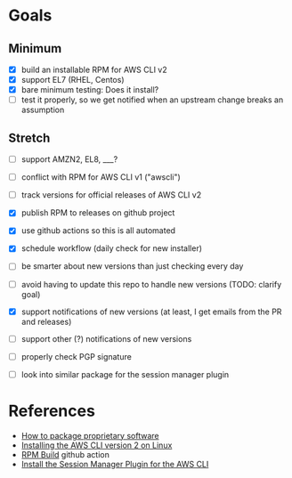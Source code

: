 # Goals

## Minimum

- [X] build an installable RPM for AWS CLI v2
- [X] support EL7 (RHEL, Centos)
- [X] bare minimum testing: Does it install?
- [ ] test it properly, so we get notified when an upstream change breaks an assumption

## Stretch

- [ ] support AMZN2, EL8, ___?
- [ ] conflict with RPM for AWS CLI v1 ("awscli")
- [ ] track versions for official releases of AWS CLI v2
- [X] publish RPM to releases on github project
- [X] use github actions so this is all automated
- [X] schedule workflow (daily check for new installer)
- [ ] be smarter about new versions than just checking every day
- [ ] avoid having to update this repo to handle new versions (TODO: clarify goal)
- [X] support notifications of new versions (at least, I get emails from the PR and releases)
- [ ] support other (?) notifications of new versions
- [ ] properly check PGP signature
- [ ] look into similar package for the session manager plugin


# References

* [How to package proprietary software](https://developers.redhat.com/blog/2014/12/10/how-to-package-proprietary-software/)
* [Installing the AWS CLI version 2 on Linux](https://docs.aws.amazon.com/cli/latest/userguide/install-cliv2-linux.html)
* [RPM Build](https://github.com/marketplace/actions/rpm-build) github action
* [Install the Session Manager Plugin for the AWS CLI](https://docs.aws.amazon.com/systems-manager/latest/userguide/session-manager-working-with-install-plugin.html)
